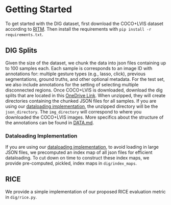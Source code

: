 # Getting Started
To get started with the DIG dataset, first download the COCO+LVIS dataset according to [RITM](https://github.com/SamsungLabs/ritm_interactive_segmentation). Then install the requirements with `pip install -r requirements.txt`.

## DIG Splits
Given the size of the dataset, we chunk the data into json files containing up to 100 samples each. Each sample is corresponds to an image ID with annotations for: multiple gesture types (e.g., lasso, click), previous segmentations, ground truths, and other optional metadata. For the test set, we also include annotations for the setting of selecting multiple disconnected regions. Once COCO+LVIS is downloaded, download the dig splits that are located in this [OneDrive Link](https://o365coloradoedu-my.sharepoint.com/:f:/g/personal/jomy5901_colorado_edu/EuRcuFEdTdhFje_uBObq-gYBx8y8xEOqMxi2BmoIRlYqiQ?e=rQ3TdP). 
When unzipped, they will create directories containing the chunked JSON files for all samples. If you are using our [dataloading implementation](dig/dataset.py), the unzipped directory will be the `json_directory`. The `img_directory` will correspond to where you downloaded the COCO+LVIS images.
More specifics about the structure of the annotations can be found in [DATA.md](DATA.md).

### Dataloading Implementation
 If you are using our [dataloading implementation](dig/dataset.py), to avoid loading in large JSON files, we precomputed an index map of all json files for efficient dataloading. To cut down on time to construct these index maps, we provide pre-computed, pickled, index maps in `dig/index_maps`.
 
## RICE
We provide a simple implementation of our proposed RICE evaluation metric in `dig/rice.py`. 
